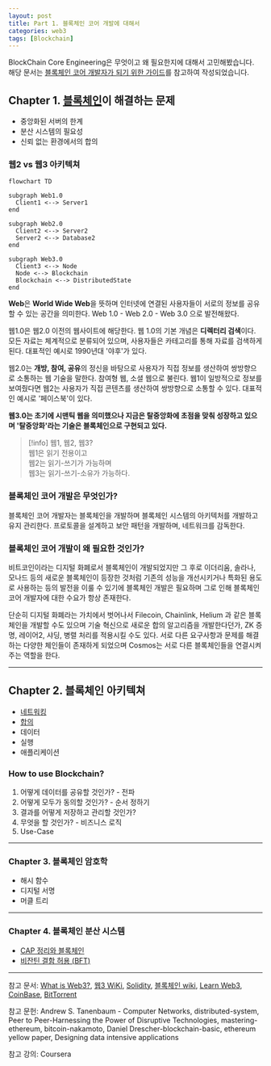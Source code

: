 ```yaml
---
layout: post
title: Part 1. 블록체인 코어 개발에 대해서 
categories: web3
tags: [Blockchain]
---
```

BlockChain Core Engineering은 무엇이고 왜 필요한지에 대해서 고민해봤습니다.
해당 문서는 [블록체인 코어 개발자가 되기 위한 가이드](https://bharvest.notion.site/B-Harvest-22cc1352439b80f4bcbdc24103c2d07b)를 참고하여 작성되었습니다.

## Chapter 1. [블록체인](https://devjzen.github.io/web3/2025/07/19/%EB%B8%94%EB%A1%9D%EC%B2%B4%EC%9D%B8.html)이 해결하는 문제

- 중앙화된 서버의 한계
- 분산 시스템의 필요성
- 신뢰 없는 환경에서의 합의

### 웹2 vs 웹3 아키텍쳐

```mermaid
flowchart TD

subgraph Web1.0
  Client1 <--> Server1
end

subgraph Web2.0
  Client2 <--> Server2
  Server2 <--> Database2
end

subgraph Web3.0
  Client3 <--> Node
  Node <--> Blockchain
  Blockchain <--> DistributedState
end
```

**Web**은 **World Wide Web**을 뜻하며 인터넷에 연결된 사용자들이 서로의 정보를 공유할 수 있는 공간을 의미한다. Web 1.0 - Web 2.0 - Web 3.0 으로 발전해왔다.

웹1.0은 웹2.0 이전의 웹사이트에 해당한다. 웹 1.0의 기본 개념은 **디렉터리 검색**이다. 모든 자료는 체계적으로 분류되어 있으며, 사용자들은 카테고리를 통해 자료를 검색하게 된다. 대표적인 예시로 1990년대 '야후'가 있다.

웹2.0는 **개방, 참여, 공유**의 정신을 바탕으로 사용자가 직접 정보를 생산하여 쌍방향으로 소통하는 웹 기술을 말한다. 참여형 웹, 소셜 웹으로 불린다. 웹1이 일방적으로 정보를 보여줬다면 웹2는 사용자가 직접 콘텐츠를 생산하여 쌍방향으로 소통할 수 있다. 대표적인 예시로 '페이스북'이 있다.

**웹3.0는 초기에 시맨틱 웹을 의미했으나 지금은 탈중앙화에 초점을 맞춰 성장하고 있으며 '탈중앙화'라는 기술은 블록체인으로 구현되고 있다.**

> [!info] 웹1, 웹2, 웹3?  
> 웹1은 읽기 전용이고  
> 웹2는 읽기-쓰기가 가능하며    
> 웹3는 읽기-쓰기-소유가 가능하다.    

### 블록체인 코어 개발은 무엇인가?

블록체인 코어 개발자는 블록체인을 개발하며 블록체인 시스템의 아키텍처를 개발하고 유지 관리한다. 프로토콜을 설계하고 보안 패턴을 개발하며, 네트워크를 감독한다.

### 블록체인 코어 개발이 왜 필요한 것인가?

비트코인이라는 디지털 화폐로서 블록체인이 개발되었지만 그 후로 이더리움, 솔라나, 모나드 등의 새로운 블록체인이 등장한 것처럼 기존의 성능을 개선시키거나 특화된 용도로 사용하는 등의 발전을 이룰 수 있기에 블록체인 개발은 필요하며 그로 인해 블록체인 코어 개발자에 대한 수요가 항상 존재한다.

단순히 디지털 화폐라는 가치에서 벗어나서 Filecoin, Chainlink, Helium 과 같은 블록체인을 개발할 수도 있으며 기술 혁신으로 새로운 합의 알고리즘을 개발한다던가, ZK 증명, 레이어2, 샤딩, 병렬 처리를 적용시킬 수도 있다. 서로 다른 요구사항과 문제를 해결하는 다양한 체인들이 존재하게 되었으며 Cosmos는 서로 다른 블록체인들을 연결시켜주는 역할을 한다.

---

## Chapter 2. 블록체인 아키텍쳐

- [네트워킹](https://devjzen.github.io/web3/2025/07/21/%EB%84%A4%ED%8A%B8%EC%9B%8C%ED%82%B9.html)
- [합의]()
- 데이터
- 실행
- 애플리케이션

### How to use Blockchain?

1. 어떻게 데이터를 공유할 것인가? - 전파
2. 어떻게 모두가 동의할 것인가? - 순서 정하기
3. 결과를 어떻게 저장하고 관리할 것인가?
4. 무엇을 할 것인가? - 비즈니스 로직
5. Use-Case

---

### Chapter 3. 블록체인 암호학

- 해시 함수
- 디지털 서명
- 머클 트리

---

### Chapter 4. 블록체인 분산 시스템

- [CAP 정리와 블록체인]()
- [비잔틴 결함 허용 (BFT)]()

---

참고 문서: [What is Web3?](https://ethereum.org/ko/web3/), [웹3 WiKi](https://ko.wikipedia.org/wiki/%EC%9B%B93), [Solidity](https://docs.soliditylang.org/en/v0.8.12/introduction-to-smart-contracts.html), [블록체인 wiki](https://ko.wikipedia.org/wiki/%EB%B8%94%EB%A1%9D%EC%B2%B4%EC%9D%B8), [Learn Web3](https://learn.metamask.io/ko/overview), [CoinBase](https://www.coinbase.com/learn/crypto-glossary/what-are-layer-3-blockchains-and-what-is-the-difference-with-layer-2-blockchains), [BitTorrent](https://github.com/bittorrent)

참고 문헌: Andrew S. Tanenbaum - Computer Networks, distributed-system, Peer to Peer-Harnessing the Power of Disruptive Technologies, mastering-ethereum, bitcoin-nakamoto, Daniel Drescher-blockchain-basic, ethereum yellow paper, Designing data intensive applications

참고 강의: Coursera
